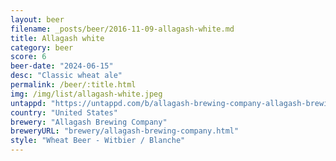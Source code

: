 ```yaml
---
layout: beer
filename: _posts/beer/2016-11-09-allagash-white.md
title: Allagash white
category: beer
score: 6
beer-date: "2024-06-15"
desc: "Classic wheat ale"
permalink: /beer/:title.html
img: /img/list/allagash-white.jpeg
untappd: "https://untappd.com/b/allagash-brewing-company-allagash-brewing-company-allagash-white/5862"
country: "United States"
brewery: "Allagash Brewing Company"
breweryURL: "brewery/allagash-brewing-company.html"
style: "Wheat Beer - Witbier / Blanche"
---
```

